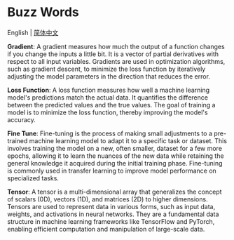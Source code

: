 # Buzz Words

English | [简体中文](./index_zh-CN.md)

**Gradient**: A gradient measures how much the output of a function changes if you change the inputs a little bit. It is a vector of partial derivatives with respect to all input variables. Gradients are used in optimization algorithms, such as gradient descent, to minimize the loss function by iteratively adjusting the model parameters in the direction that reduces the error.

**Loss Function**: A loss function measures how well a machine learning model's predictions match the actual data. It quantifies the difference between the predicted values and the true values. The goal of training a model is to minimize the loss function, thereby improving the model's accuracy.

**Fine Tune**: Fine-tuning is the process of making small adjustments to a pre-trained machine learning model to adapt it to a specific task or dataset. This involves training the model on a new, often smaller, dataset for a few more epochs, allowing it to learn the nuances of the new data while retaining the general knowledge it acquired during the initial training phase. Fine-tuning is commonly used in transfer learning to improve model performance on specialized tasks.

**Tensor**: A tensor is a multi-dimensional array that generalizes the concept of scalars (0D), vectors (1D), and matrices (2D) to higher dimensions. Tensors are used to represent data in various forms, such as input data, weights, and activations in neural networks. They are a fundamental data structure in machine learning frameworks like TensorFlow and PyTorch, enabling efficient computation and manipulation of large-scale data.
